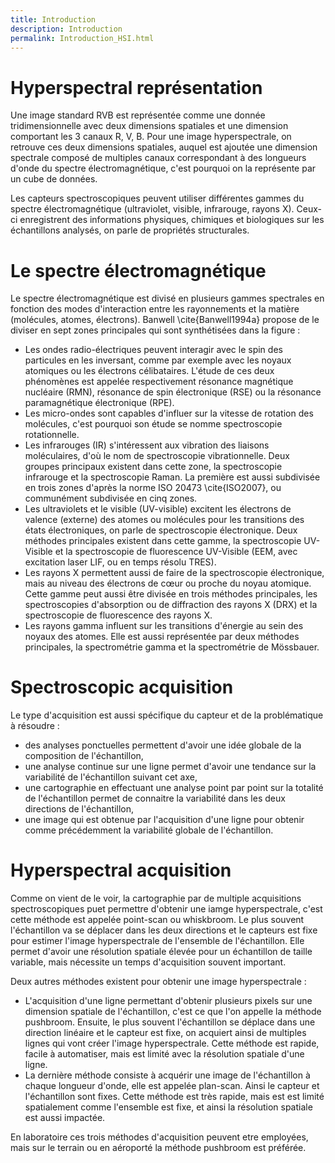 ```yaml
---
title: Introduction
description: Introduction
permalink: Introduction_HSI.html
---
```


# Hyperspectral représentation
Une image standard RVB est représentée comme une donnée tridimensionnelle avec deux dimensions spatiales et une dimension comportant les 3 canaux R, V, B. Pour une image hyperspectrale, on retrouve ces deux dimensions spatiales, auquel est ajoutée une dimension spectrale composé de multiples canaux correspondant à des longueurs d'onde du spectre électromagnétique, c'est pourquoi on la représente par un cube de données. 

Les capteurs spectroscopiques peuvent utiliser différentes gammes du spectre électromagnétique (ultraviolet, visible, infrarouge, rayons X). Ceux-ci enregistrent des informations physiques, chimiques et biologiques sur les échantillons analysés, on parle de propriétés structurales.

# Le spectre électromagnétique

Le spectre électromagnétique est divisé en plusieurs gammes spectrales en fonction des modes d'interaction entre les rayonnements et la matière (molécules, atomes, électrons). Banwell \cite{Banwell1994a} propose de le diviser en sept zones principales qui sont synthétisées dans la figure :
<ul>
<li> Les ondes radio-électriques peuvent interagir avec le spin des particules en les inversant, comme par exemple avec les noyaux atomiques ou les électrons célibataires. L'étude de ces deux phénomènes est appelée respectivement résonance magnétique nucléaire (RMN), résonance de spin électronique (RSE) ou la résonance paramagnétique électronique (RPE). </li>
<li> Les micro-ondes sont capables d'influer sur la vitesse de rotation des molécules, c'est pourquoi son étude se nomme spectroscopie rotationnelle. </li>
<li> Les infrarouges (IR) s'intéressent aux vibration des liaisons moléculaires, d'où le nom de spectroscopie vibrationnelle. Deux groupes principaux existent dans cette zone, la spectroscopie infrarouge et la spectroscopie Raman. La première est aussi subdivisée en trois zones d'après la norme ISO 20473 \cite{ISO2007}, ou communément subdivisée en cinq zones. </li>
<li> Les ultraviolets et le visible (UV-visible) excitent les électrons de valence (externe) des atomes ou molécules pour les transitions des états électroniques, on parle de spectroscopie électronique. Deux méthodes principales existent dans cette gamme, la spectroscopie UV-Visible et la spectroscopie de fluorescence UV-Visible (EEM, avec excitation laser LIF, ou en temps résolu TRES). </li>
<li> Les rayons X permettent aussi de faire de la spectroscopie électronique, mais au niveau des électrons de cœur ou proche du noyau atomique. Cette gamme peut aussi être divisée en trois méthodes principales, les spectroscopies d'absorption ou de diffraction des rayons X (DRX) et la spectroscopie de fluorescence des rayons X. </li>
<li> Les rayons gamma influent sur les transitions d'énergie au sein des noyaux des atomes. Elle est aussi représentée par deux méthodes principales, la spectrométrie gamma et la spectrométrie de Mössbauer. </li>
</ul>

# Spectroscopic acquisition
Le type d'acquisition est aussi spécifique du capteur et de la problématique à résoudre :
<ul>
<li> des analyses ponctuelles permettent d'avoir une idée globale de la composition de l'échantillon, </li>
<li> une analyse continue sur une ligne permet d'avoir une tendance sur la variabilité de l'échantillon suivant cet axe, </li>
<li> une cartographie en effectuant une analyse point par point sur la totalité de l'échantillon permet de connaitre la variabilité dans les deux directions de l'échantillon, </li>
<li> une image qui est obtenue par l'acquisition d'une ligne pour obtenir comme précédemment la variabilité globale de l'échantillon. </li>
</ul>

# Hyperspectral acquisition
Comme on vient de le voir, la cartographie par de multiple acquisitions spectroscopiques puet permettre d'obtenir une iamge hyperspectrale,  c'est cette méthode est appelée point-scan ou whiskbroom. Le plus souvent l'échantillon va se déplacer dans les deux directions et le capteurs est fixe pour estimer l'image hyperspectrale de l'ensemble de l'échantillon. Elle permet d'avoir une résolution spatiale élevée pour un échantillon de taille variable, mais nécessite un temps d'acquisition souvent important. 

Deux autres méthodes existent pour obtenir une image hyperspectrale :
<ul>
<li> L'acquisition d'une ligne permettant d'obtenir plusieurs pixels sur une dimension spatiale de l'échantillon, c'est ce que l'on appelle la méthode pushbroom. Ensuite, le plus souvent l'échantillon se déplace dans une direction linéaire et le capteur est fixe, on acquiert ainsi de multiples lignes qui vont créer l'image hyperspectrale. Cette méthode est rapide, facile à automatiser, mais est limité avec la résolution spatiale d'une ligne. </li>
<li> La dernière méthode consiste à acquérir une image de l'échantillon à chaque longueur d'onde, elle est appelée plan-scan. Ainsi le capteur et l'échantillon sont fixes. Cette méthode est très rapide, mais est est limité spatialement comme l'ensemble est fixe, et ainsi la résolution spatiale est aussi impactée. </li>
</ul>

En laboratoire ces trois méthodes d'acquisition peuvent etre employées, mais sur le terrain ou en aéroporté la méthode pushbroom est préférée.

